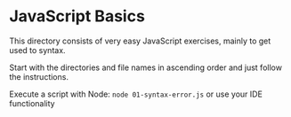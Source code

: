 # JavaScript Basics

This directory consists of very easy JavaScript exercises, mainly to get used to syntax.

Start with the directories and file names in ascending order and just follow the instructions.

Execute a script with Node: `node 01-syntax-error.js` or use your IDE functionality   
